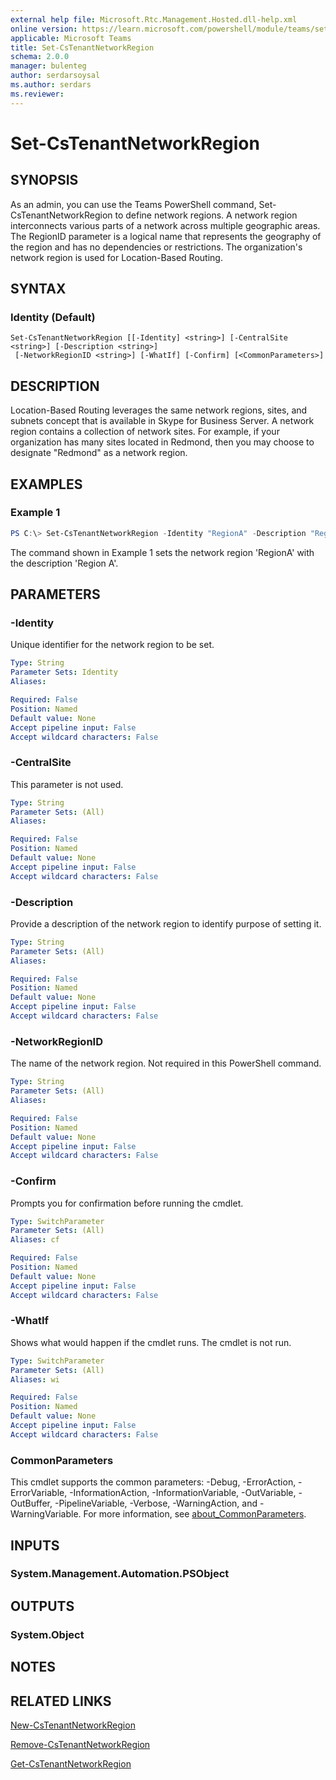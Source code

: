 ```yaml
---
external help file: Microsoft.Rtc.Management.Hosted.dll-help.xml
online version: https://learn.microsoft.com/powershell/module/teams/set-cstenantnetworkregion
applicable: Microsoft Teams
title: Set-CsTenantNetworkRegion
schema: 2.0.0
manager: bulenteg
author: serdarsoysal
ms.author: serdars
ms.reviewer:
---
```


# Set-CsTenantNetworkRegion

## SYNOPSIS
As an admin, you can use the Teams PowerShell command, Set-CsTenantNetworkRegion to define network regions. A network region interconnects various parts of a network across multiple geographic areas. The RegionID parameter is a logical name that represents the geography of the region and has no dependencies or restrictions. The organization's network region is used for Location-Based Routing.

## SYNTAX

### Identity (Default)
```
Set-CsTenantNetworkRegion [[-Identity] <string>] [-CentralSite <string>] [-Description <string>]
 [-NetworkRegionID <string>] [-WhatIf] [-Confirm] [<CommonParameters>]
```

## DESCRIPTION
Location-Based Routing leverages the same network regions, sites, and subnets concept that is available in Skype for Business Server. A network region contains a collection of network sites. For example, if your organization has many sites located in Redmond, then you may choose to designate "Redmond" as a network region.

## EXAMPLES

### Example 1
```powershell
PS C:\> Set-CsTenantNetworkRegion -Identity "RegionA" -Description "Region A"
```

The command shown in Example 1 sets the network region 'RegionA' with the description 'Region A'.

## PARAMETERS

### -Identity
Unique identifier for the network region to be set.

```yaml
Type: String
Parameter Sets: Identity
Aliases:

Required: False
Position: Named
Default value: None
Accept pipeline input: False
Accept wildcard characters: False
```

### -CentralSite
This parameter is not used.

```yaml
Type: String
Parameter Sets: (All)
Aliases:

Required: False
Position: Named
Default value: None
Accept pipeline input: False
Accept wildcard characters: False
```

### -Description
Provide a description of the network region to identify purpose of setting it.

```yaml
Type: String
Parameter Sets: (All)
Aliases:

Required: False
Position: Named
Default value: None
Accept pipeline input: False
Accept wildcard characters: False
```

### -NetworkRegionID
The name of the network region. Not required in this PowerShell command.

```yaml
Type: String
Parameter Sets: (All)
Aliases:

Required: False
Position: Named
Default value: None
Accept pipeline input: False
Accept wildcard characters: False
```

### -Confirm
Prompts you for confirmation before running the cmdlet.

```yaml
Type: SwitchParameter
Parameter Sets: (All)
Aliases: cf

Required: False
Position: Named
Default value: None
Accept pipeline input: False
Accept wildcard characters: False
```

### -WhatIf
Shows what would happen if the cmdlet runs.
The cmdlet is not run.

```yaml
Type: SwitchParameter
Parameter Sets: (All)
Aliases: wi

Required: False
Position: Named
Default value: None
Accept pipeline input: False
Accept wildcard characters: False
```

### CommonParameters
This cmdlet supports the common parameters: -Debug, -ErrorAction, -ErrorVariable, -InformationAction, -InformationVariable, -OutVariable, -OutBuffer, -PipelineVariable, -Verbose, -WarningAction, and -WarningVariable. For more information, see [about_CommonParameters](https://go.microsoft.com/fwlink/?LinkID=113216).

## INPUTS

### System.Management.Automation.PSObject

## OUTPUTS

### System.Object

## NOTES

## RELATED LINKS
[New-CsTenantNetworkRegion](https://learn.microsoft.com/powershell/module/teams/new-cstenantnetworkregion)

[Remove-CsTenantNetworkRegion](https://learn.microsoft.com/powershell/module/teams/remove-cstenantnetworkregion)

[Get-CsTenantNetworkRegion](https://learn.microsoft.com/powershell/module/teams/get-cstenantnetworkregion)
